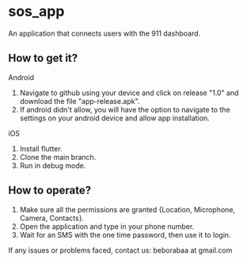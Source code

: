 # sos_app

An application that connects users with the 911 dashboard.

## How to get it?
Android
1. Navigate to github using your device and click on release "1.0" and download the file "app-release.apk".
2. If android didn't allow, you will have the option to navigate to the settings on your android device and allow app installation.

iOS
1. Install flutter.
2. Clone the main branch.
3. Run in debug mode.

## How to operate?
1. Make sure all the permissions are granted {Location, Microphone, Camera, Contacts}.
2. Open the application and type in your phone number.
3. Wait for an SMS with the one time password, then use it to login.

If any issues or problems faced, contact us: beborabaa at gmail.com

